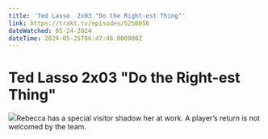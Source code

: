 ```yaml
---
title: 'Ted Lasso  2x03 "Do the Right-est Thing"' 
link: https://trakt.tv/episodes/5256056
dateWatched: 05-24-2024
dateTime: 2024-05-25T06:47:46.000000Z
---
```

# Ted Lasso  2x03 "Do the Right-est Thing"

![](https://walter.trakt.tv/images/episodes/005/256/056/screenshots/thumb/21fc802da2.jpg)Rebecca has a special visitor shadow her at work. A player’s return is not welcomed by the team.